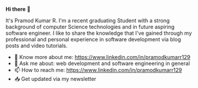 **Hi there** 👋

It's Pramod Kumar R. I'm a recent  graduating Student with a strong background of computer Science technologies and in future aspiring software engineer. 
I like to share the knowledge that I've gained through my professional and personal experience in software development via blog posts and video tutorials.
  * 🔗 Know more about me: https://www.linkedin.com/in/pramodkumarr129
  * 💬 Ask me about: web development and software engineering in general
  * 📫 How to reach me: https://www.linkedin.com/in/pramodkumarr129
  * 📥 Get updated via my newsletter

